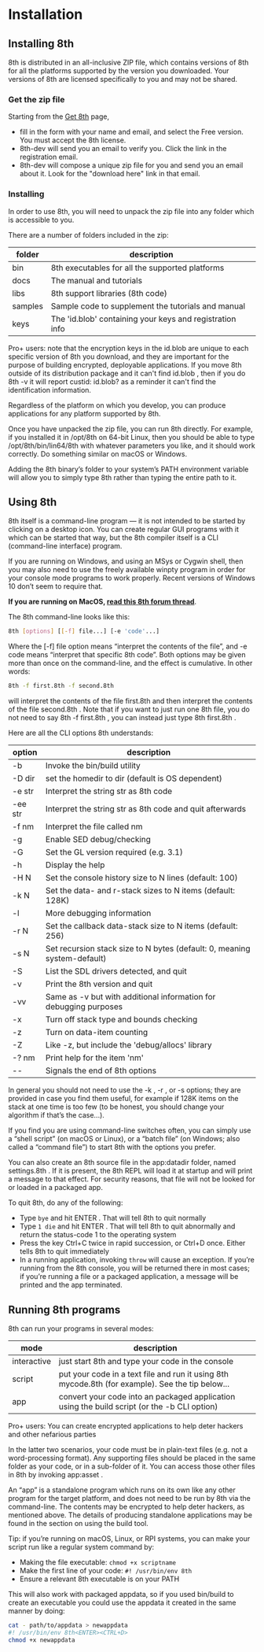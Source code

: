 # Installation

## Installing 8th

8th is distributed in an all-inclusive ZIP file, which contains versions of 8th for all the platforms supported by the version you downloaded. Your versions of 8th are licensed specifically to you and may not be shared.

### Get the zip file

Starting from the [Get 8th](https://8th-dev.com/get.html) page, 

* fill in the form with your name and email, and select the Free version. You must accept the 8th license.
* 8th-dev will send you an email to verify you. Click the link in the registration email.
* 8th-dev will compose a unique zip file for you and send you an email about it. Look for the "download here" link in that email.

### Installing

In order to use 8th, you will need to unpack the zip file into any folder which is accessible to you.

There are a number of folders included in the zip:

| folder | description |
| ------- | ----------------------------------------------------- |
| bin | 8th executables for all the supported platforms |
| docs | The manual and tutorials |
| libs | 8th support libraries (8th code) |
| samples | Sample code to supplement the tutorials and manual |
| keys | The 'id.blob' containing your keys and registration info |

Pro+ users: note that the encryption keys in the id.blob are unique to each specific version of 8th you download, and they are important for the purpose of building encrypted, deployable applications. If you move 8th outside of its distribution package and it can't find id.blob , then if you do 8th -v it will report custid: id.blob? as a reminder it can't find the identification information.

Regardless of the platform on which you develop, you can produce applications for any platform supported by 8th.

Once you have unpacked the zip file, you can run 8th directly. For example, if you installed it in /opt/8th on 64-bit Linux, then you should be able to type /opt/8th/bin/lin64/8th with whatever parameters you like, and it should work correctly. Do something similar on macOS or Windows.

Adding the 8th binary’s folder to your system’s PATH environment variable will allow you to simply type 8th rather than typing the entire path to it.


## Using 8th

8th itself is a command-line program — it is not intended to be started by clicking on a desktop icon. You can create regular GUI programs with it which can be started that way, but the 8th compiler itself is a CLI (command-line interface) program.

If you are running on Windows, and using an MSys or Cygwin shell, then you may also need to use the freely available winpty program in order for your console mode programs to work properly. Recent versions of Windows 10 don’t seem to require that.

**If you are running on MacOS, [read this 8th forum thread](https://8th-dev.com/forum/index.php/topic,2715.0.html)**.

The 8th command-line looks like this:

```bash
8th [options] [[-f] file...] [-e 'code'...]
```

Where the [-f] file option means “interpret the contents of the file”, and -e code means “interpret that specific 8th code”. Both options may be given more than once on the command-line, and the effect is cumulative. In other words:

```bash
8th -f first.8th -f second.8th
```

will interpret the contents of the file first.8th and then interpret the contents of the file second.8th . Note that if you want to just run one 8th file, you do not need to say 8th -f first.8th , you can instead just type 8th first.8th .

Here are all the CLI options 8th understands:

| option | description |
| ------ | --------------------------------------------------------------------- |
| -b | Invoke the bin/build utility |
| -D dir | set the homedir to dir (default is OS dependent) |
| -e str | Interpret the string str as 8th code |
| -ee str | Interpret the string str as 8th code and quit afterwards |
| -f nm | Interpret the file called nm |
| -g | Enable SED debug/checking |
| -G | Set the GL version required (e.g. 3.1) |
| -h | Display the help |
| -H N | Set the console history size to N lines (default: 100) |
| -k N | Set the data- and r-stack sizes to N items (default: 128K) |
| -l | More debugging information |
| -r N | Set the callback data-stack size to N items (default: 256) |
| -s N | Set recursion stack size to N bytes (default: 0, meaning system-default) |
| -S | List the SDL drivers detected, and quit |
| -v | Print the 8th version and quit |
| -vv | Same as -v but with additional information for debugging purposes |
| -x | Turn off stack type and bounds checking |
| -z | Turn on data-item counting |
| -Z | Like -z, but include the 'debug/allocs' library |
| -? nm | Print help for the item 'nm' |
| -- | Signals the end of 8th options |

In general you should not need to use the -k , -r , or -s options; they are provided in case you find them useful, for example if 128K items on the stack at one time is too few (to be honest, you should change your algorithm if that’s the case...).

If you find you are using command-line switches often, you can simply use a “shell script” (on macOS or Linux), or a “batch file” (on Windows; also called a “command file”) to start 8th with the options you prefer.

You can also create an 8th source file in the app:datadir folder, named settings.8th . If it is present, the 8th REPL will load it at startup and will print a message to that effect. For security reasons, that file will not be looked for or loaded in a packaged app.

To quit 8th, do any of the following:

   * Type `bye` and hit ENTER . That will tell 8th to quit normally
   * Type `1 die` and hit ENTER . That will tell 8th to quit abnormally and return the status-code 1 to the operating system
   * Press the key Ctrl+C twice in rapid succession, or Ctrl+D once. Either tells 8th to quit immediately
   * In a running application, invoking `throw` will cause an exception. If you’re running from the 8th console, you will be returned there in most cases; if you’re running a file or a packaged application, a message will be printed and the app terminated.


## Running 8th programs

8th can run your programs in several modes:

| mode | description |
| ----------- | ------------------------------------------------------------------------------------------- |
| interactive | just start 8th and type your code in the console |
| script | put your code in a text file and run it using 8th mycode.8th (for example). See the tip below... |
| app | convert your code into an packaged application using the build script (or the -b CLI option) |

Pro+ users: You can create encrypted applications to help deter hackers and other nefarious parties

In the latter two scenarios, your code must be in plain-text files (e.g. not a word-processing format). Any supporting files should be placed in the same folder as your code, or in a sub-folder of it. You can access those other files in 8th by invoking app:asset .

An “app” is a standalone program which runs on its own like any other program for the target platform, and does not need to be run by 8th via the command-line. The contents may be encrypted to help deter hackers, as mentioned above. The details of producing standalone applications may be found in the section on using the build tool.

Tip: if you’re running on macOS, Linux, or RPI systems, you can make your script run like a regular system command by:

   * Making the file executable: `chmod +x scriptname`
   * Make the first line of your code: `#! /usr/bin/env 8th`
   * Ensure a relevant 8th executable is on your PATH

This will also work with packaged appdata, so if you used bin/build to create an executable you could use the appdata it created in the same manner by doing:

```bash
cat - path/to/appdata > newappdata
#! /usr/bin/env 8th<ENTER><CTRL+D>
chmod +x newappdata
```

